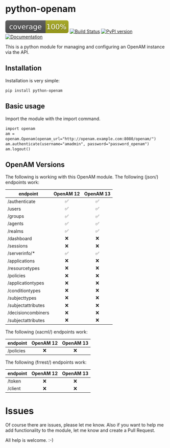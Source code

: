 # python-openam

![Coverage](coverage.svg) [![Build Status](https://travis-ci.org/dj-wasabi/python-openam.svg?branch=master)](https://travis-ci.org/dj-wasabi/python-openam) [![PyPI version](https://badge.fury.io/py/python-openam.svg)](https://badge.fury.io/py/python-openam) [![Documentation](https://readthedocs.org/projects/python-openam/badge/?version=latest)](http://python-openam.readthedocs.org/en/latest/?badge=latest)

This is a python module for managing and configuring an OpenAM instance via the API.

## Installation

Installation is very simple:
```
pip install python-openam
```

## Basic usage

Import the module with the import command.
```
import openam
am = openam.Openam(openam_url="http://openam.example.com:8080/openam/")
am.authenticate(username="amadmin", password="password_openam")
am.logout()
```


## OpenAM Versions

The following is working with this OpenAM module.
The following (json/) endpoints work:

| endpoint           | OpenAM 12        | OpenAM 13        |
|--------------------|:----------------:|:----------------:|
| /authenticate      |:white_check_mark:|:white_check_mark:|
| /users             |:white_check_mark:|:white_check_mark:|
| /groups            |:white_check_mark:|:white_check_mark:|
| /agents            |:white_check_mark:|:white_check_mark:|
| /realms            |:white_check_mark:|:white_check_mark:|
| /dashboard         |     :x:          |      :x:         |
| /sessions          |     :x:          |      :x:         |
| /serverinfo/*      |:white_check_mark:|:white_check_mark:|
| /applications      |     :x:          |      :x:         |
| /resourcetypes     |     :x:          |      :x:         |
| /policies          |     :x:          |      :x:         |
| /applicationtypes  |     :x:          |      :x:         |
| /conditiontypes    |     :x:          |      :x:         |
| /subjecttypes      |     :x:          |      :x:         |
| /subjectattributes |     :x:          |      :x:         |
| /decisioncombiners |     :x:          |      :x:         |
| /subjectattributes |     :x:          |      :x:         |


The following (xacml/) endpoints work:

| endpoint           | OpenAM 12        | OpenAM 13        |
|--------------------|:----------------:|:----------------:|
| /policies          |     :x:          |      :x:         |

The following (frrest/) endpoints work:

| endpoint           | OpenAM 12        | OpenAM 13        |
|--------------------|:----------------:|:----------------:|
| /token             |     :x:          |      :x:         |
| /client            |     :x:          |      :x:         |

# Issues

Of course there are issues, please let me know. Also if you want to help me add functionality to the module, let me know and create a Pull Request.

All help is welcome. :-)
